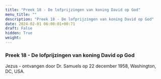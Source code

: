 ```yaml
---
title: "Preek 18 - De lofprijzingen van koning David op God"
menu_title: ""
description: "Preek 18 - De lofprijzingen van koning David op God"
date: 2024-02-01 06:00:01+00:71
draft: False
hidden: True
weight:
---
```

### Preek 18 - De lofprijzingen van koning David op God

Jezus - ontvangen door Dr. Samuels op 22 december 1958, Washington, DC, USA.
